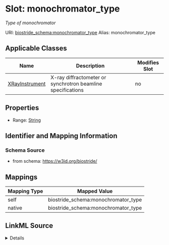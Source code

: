 

# Slot: monochromator_type 


_Type of monochromator_





URI: [biostride_schema:monochromator_type](https://w3id.org/biostride/schema/monochromator_type)
Alias: monochromator_type

<!-- no inheritance hierarchy -->





## Applicable Classes

| Name | Description | Modifies Slot |
| --- | --- | --- |
| [XRayInstrument](XRayInstrument.md) | X-ray diffractometer or synchrotron beamline specifications |  no  |






## Properties

* Range: [String](String.md)




## Identifier and Mapping Information






### Schema Source


* from schema: https://w3id.org/biostride/




## Mappings

| Mapping Type | Mapped Value |
| ---  | ---  |
| self | biostride_schema:monochromator_type |
| native | biostride_schema:monochromator_type |




## LinkML Source

<details>
```yaml
name: monochromator_type
description: Type of monochromator
from_schema: https://w3id.org/biostride/
rank: 1000
alias: monochromator_type
owner: XRayInstrument
domain_of:
- XRayInstrument
range: string

```
</details>